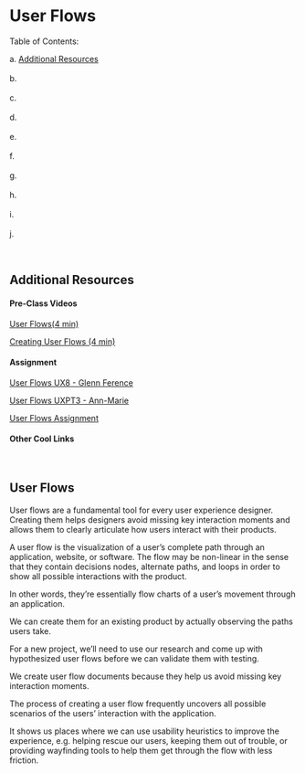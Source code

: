 # User Flows

Table of Contents:  

a. [Additional Resources](#Additional-Resources)  <br>  
b. [](#)  <br>     
c. [](#)  <br>  
d. [](#)  <br>  
e. [](#)  <br>  
f. [](#)  <br>  
g. [](#)  <br>  
h. [](#)  <br>  
i. [](#)  <br>  
j. [](#)  <br>  

<br>


## Additional Resources

#### Pre-Class Videos

[User Flows(4 min)](https://youtu.be/9CwOx8flN68)  

[Creating User Flows (4 min)](https://youtu.be/oBpxIA_DBJc) 


#### Assignment

[User Flows UX8 - Glenn Ference](https://youtu.be/54jdtOSWbAc)  

[User Flows UXPT3 - Ann-Marie]()     

[User Flows Assignment](https://docs.google.com/document/d/12vfxcOxEkH3OqbVlCQKe3gkBm5XYK2M_8pagJ1WIGfc/edit?usp=sharing)  


#### Other Cool Links

<br>

## User Flows

User flows are a fundamental tool for every user experience designer. Creating them helps designers avoid missing key interaction moments and allows them to clearly articulate how users interact with their products.

A user flow is the visualization of a user’s complete path through an application, website, or software. The flow may be non-linear in the sense that they contain decisions nodes, alternate paths, and loops in order to show all possible interactions with the product.

In other words, they’re essentially flow charts of a user’s movement through an application.

We can create them for an existing product by actually observing the paths users take.

For a new project, we’ll need to use our research and come up with hypothesized user flows before we can validate them with testing.

We create user flow documents because they help us avoid missing key interaction moments. 

The process of creating a user flow frequently uncovers all possible scenarios of the users’ interaction with the application. 

It shows us places where we can use usability heuristics to improve the experience, e.g. helping rescue our users, keeping them out of trouble, or providing wayfinding tools to help them get through the flow with less friction.

<br>
<br>

